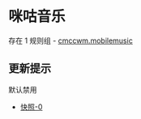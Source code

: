 # 咪咕音乐

存在 1 规则组 - [cmccwm.mobilemusic](/src/apps/cmccwm.mobilemusic.ts)

## 更新提示

默认禁用

- [快照-0](https://i.gkd.li/i/13448898)
